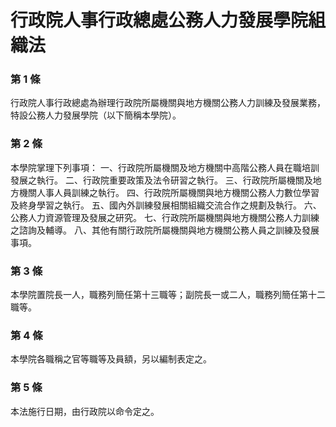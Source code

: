 # 行政院人事行政總處公務人力發展學院組織法

### 第 1 條

行政院人事行政總處為辦理行政院所屬機關與地方機關公務人力訓練及發展業務，特設公務人力發展學院（以下簡稱本學院）。

### 第 2 條

本學院掌理下列事項：
一、行政院所屬機關及地方機關中高階公務人員在職培訓發展之執行。
二、行政院重要政策及法令研習之執行。
三、行政院所屬機關及地方機關人事人員訓練之執行。
四、行政院所屬機關與地方機關公務人力數位學習及終身學習之執行。
五、國內外訓練發展相關組織交流合作之規劃及執行。
六、公務人力資源管理及發展之研究。
七、行政院所屬機關與地方機關公務人力訓練之諮詢及輔導。
八、其他有關行政院所屬機關與地方機關公務人員之訓練及發展事項。

### 第 3 條

本學院置院長一人，職務列簡任第十三職等；副院長一或二人，職務列簡任第十二職等。

### 第 4 條

本學院各職稱之官等職等及員額，另以編制表定之。

### 第 5 條

本法施行日期，由行政院以命令定之。
